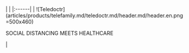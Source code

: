 <div class="product-header" markdown="1">
|   |
|:------|
| ![Teledoctr](articles/products/telefamily.md/teledoctr.md/header.md/header.en.png =500x460) <p>SOCIAL DISTANCING MEETS HEALTHCARE</p> |
</div>